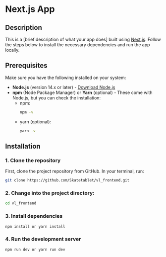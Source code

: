 # Next.js App

## Description
This is a [brief description of what your app does] built using [Next.js](https://nextjs.org). Follow the steps below to install the necessary dependencies and run the app locally.

## Prerequisites
Make sure you have the following installed on your system:
- **Node.js** (version 14.x or later) - [Download Node.js](https://nodejs.org/)
- **npm** (Node Package Manager) or **Yarn** (optional) - These come with Node.js, but you can check the installation:
  - npm:
    ```bash
    npm -v
    ```
  - yarn (optional):
    ```bash
    yarn -v
    ```

## Installation

### 1. Clone the repository
First, clone the project repository from GitHub. In your terminal, run:
```bash
git clone https://github.com/Skatetablet/vl_frontend.git
```


### 2. Change into the project directory:

```bash
cd vl_frontend
```

### 3. Install dependencies
```bash
npm install or yarn install 
```

### 4. Run the development server
```bash
npm run dev or yarn run dev 
```



